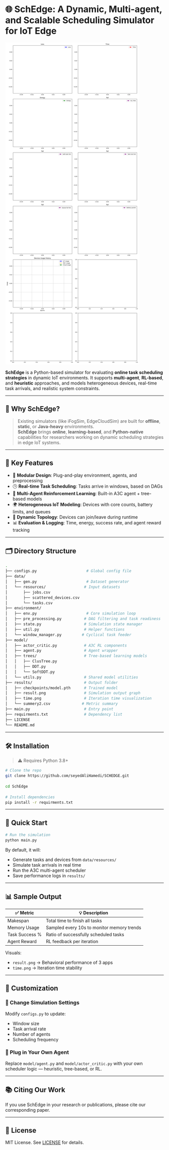 # 🌐 SchEdge: A Dynamic, Multi-agent, and Scalable Scheduling Simulator for IoT Edge

![Simulator Architecture](results/result.png)

**SchEdge** is a Python-based simulator for evaluating **online task scheduling strategies** in dynamic IoT environments. It supports **multi-agent**, **RL-based**, and **heuristic** approaches, and models heterogeneous devices, real-time task arrivals, and realistic system constraints.

---

## 🧠 Why SchEdge?

> Existing simulators (like iFogSim, EdgeCloudSim) are built for **offline**, **static**, or **Java-heavy** environments.  
> **SchEdge** brings **online**, **learning-based**, and **Python-native** capabilities for researchers working on dynamic scheduling strategies in edge IoT systems.

---

## 🚀 Key Features

- 🧩 **Modular Design**: Plug-and-play environment, agents, and preprocessing
- 🕒 **Real-time Task Scheduling**: Tasks arrive in windows, based on DAGs
- 🤖 **Multi-Agent Reinforcement Learning**: Built-in A3C agent + tree-based models
- 🌍 **Heterogeneous IoT Modeling**: Devices with core counts, battery limits, and queues
- 🔁 **Dynamic Topology**: Devices can join/leave during runtime
- 📊 **Evaluation & Logging**: Time, energy, success rate, and agent reward tracking

---

## 🗂️ Directory Structure

```bash
.
├── configs.py                      # Global config file
├── data/
│   ├── gen.py                      # Dataset generator
│   └── resources/                 # Input datasets
│       ├── jobs.csv
│       ├── scattered_devices.csv
│       └── tasks.csv
├── environment/
│   ├── env.py                      # Core simulation loop
│   ├── pre_processing.py          # DAG filtering and task readiness
│   ├── state.py                   # Simulation state manager
│   ├── util.py                    # Helper functions
│   └── window_manager.py         # Cyclical task feeder
├── model/
│   ├── actor_critic.py            # A3C RL components
│   ├── agent.py                   # Agent wrapper
│   ├── trees/                     # Tree-based learning models
│   │   ├── ClusTree.py
│   │   ├── DDT.py
│   │   └── SoftDDT.py
│   └── utils.py                   # Shared model utilities
├── results/                       # Output folder
│   ├── checkpoints/model.pth      # Trained model
│   ├── result.png                 # Simulation output graph
│   ├── time.png                   # Iteration time visualization
│   └── summery2.csv              # Metric summary
├── main.py                        # Entry point
├── requirments.txt                # Dependency list
├── LICENSE
└── README.md
```

---

## 🛠️ Installation

> ⚠️ Requires Python 3.8+

```bash
# Clone the repo
git clone https://github.com/seyedAliHamedi/SCHEDGE.git

cd SchEdge

# Install dependencies
pip install -r requirments.txt
```

---

## 🧪 Quick Start

```bash
# Run the simulation
python main.py
```

By default, it will:

- Generate tasks and devices from `data/resources/`
- Simulate task arrivals in real time
- Run the A3C multi-agent scheduler
- Save performance logs in `results/`

---

## 📊 Sample Output

| ✅ Metric      | 💡 Description                             |
| -------------- | ------------------------------------------ |
| Makespan       | Total time to finish all tasks             |
| Memory Usage   | Sampled every 10s to monitor memory trends |
| Task Success % | Ratio of successfully scheduled tasks      |
| Agent Reward   | RL feedback per iteration                  |

Visuals:

- `result.png` → Behavioral performance of 3 apps
- `time.png` → Iteration time stability

---

## 🧠 Customization

### 🧾 Change Simulation Settings

Modify `configs.py` to update:

- Window size
- Task arrival rate
- Number of agents
- Scheduling frequency

### 🔁 Plug in Your Own Agent

Replace `model/agent.py` and `model/actor_critic.py` with your own scheduler logic — heuristic, tree-based, or RL.

---

## 📚 Citing Our Work

If you use SchEdge in your research or publications, please cite our corresponding paper.

---

## 📜 License

MIT License. See [LICENSE](./LICENSE) for details.
